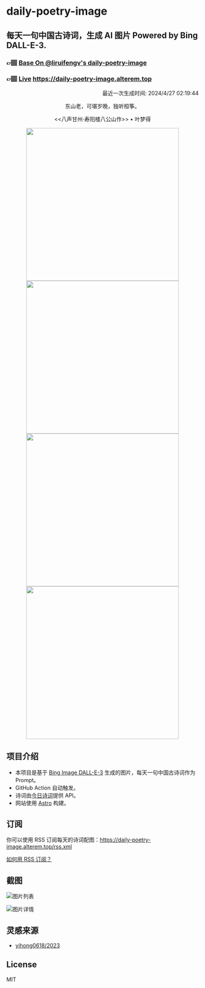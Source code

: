 
# daily-poetry-image

## 每天一句中国古诗词，生成 AI 图片 Powered by Bing DALL-E-3.

### 👉🏽 [Base On @liruifengv's daily-poetry-image](https://github.com/liruifengv/daily-poetry-image)

### 👉🏽 [Live](https://daily-poetry-image.alterem.top/) https://daily-poetry-image.alterem.top

<p align="right">
  最近一次生成时间: 2024/4/27 02:19:44
</p>
<p align="center">
东山老，可堪岁晚，独听桓筝。
</p>
<p align="center">
<<八声甘州·寿阳楼八公山作>> • 叶梦得
</p>
<p align="center">
<img src="https://tse4.mm.bing.net/th/id/OIG4.LWPCXwVljQ.xz6lG15mv" height="400" width="400" />
<img src="https://tse3.mm.bing.net/th/id/OIG4.Tu_wJddwI1nxJ1A9Os7q" height="400" width="400" />
<img src="https://tse2.mm.bing.net/th/id/OIG4.UD03kSo0LX_t6U_SVZ0q" height="400" width="400" />
<img src="https://tse2.mm.bing.net/th/id/OIG4.bhkMZDD1c_b.LreR3uos" height="400" width="400" />
</p>

## 项目介绍

-   本项目是基于 [Bing Image DALL-E-3](https://www.bing.com/images/create) 生成的图片，每天一句中国古诗词作为 Prompt。
-   GitHub Action 自动触发。
-   诗词由[今日诗词](https://www.jinrishici.com/)提供 API。
-   网站使用 [Astro](https://astro.build) 构建。

## 订阅

你可以使用 RSS 订阅每天的诗词配图：https://daily-poetry-image.alterem.top/rss.xml

[如何用 RSS 订阅？](https://zhuanlan.zhihu.com/p/55026716)

## 截图

![图片列表](./screenshots/Snipaste_2023-12-28_21-00-26.png)

![图片详情](./screenshots/Snipaste_2023-12-28_21-00-53.png)

## 灵感来源

-   [yihong0618/2023](https://github.com/yihong0618/2023)

## License

MIT
